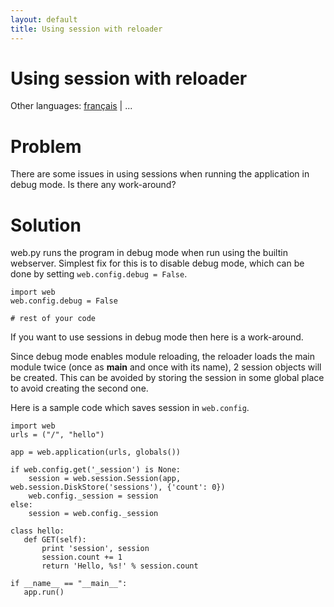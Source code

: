 ```yaml
---
layout: default
title: Using session with reloader
---
```


# Using session with reloader

Other languages: [français](/../cookbook/session_with_reloader.fr) | ...

# Problem

There are some issues in using sessions when running the application in debug mode. Is there any work-around?

# Solution

web.py runs the program in debug mode when run using the builtin webserver.
Simplest fix for this is to disable debug mode, which can be done by setting `web.config.debug = False`.

    import web
    web.config.debug = False

    # rest of your code


If you want to use sessions in debug mode then here is a work-around.

Since debug mode enables module reloading, the reloader loads the main module twice (once as __main__ and once with its name), 2 session objects will be created. This can be avoided by storing the session in some global place to avoid creating the second one. 

Here is a sample code which saves session in `web.config`.

    import web
    urls = ("/", "hello")

    app = web.application(urls, globals())

    if web.config.get('_session') is None:
        session = web.session.Session(app, web.session.DiskStore('sessions'), {'count': 0})
        web.config._session = session
    else:
        session = web.config._session

    class hello:
       def GET(self):
           print 'session', session
           session.count += 1
           return 'Hello, %s!' % session.count

    if __name__ == "__main__":
       app.run()
